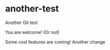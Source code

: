 # another-test

Another Git test

You are welcome!
 (Or not)


Some cool features are coming!
Another change
